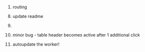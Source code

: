 1.  routing

8)  update readme

9)

10. minor bug - table header becomes active after 1 additional click

11. autoupdate the worker!
